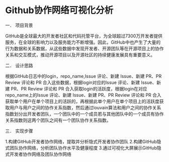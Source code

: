 # Github协作网络可视化分析
一．	项目背景

GitHub是全球最大的开发者社区和代码托管平台，为全球超过7300万开发者提供服务，在全球的影响力以及服务能力不断增强。因此，GitHub中也产生了大量的行为数据和关系数据，从这些数据中发现开发者、开源团队等在开源项目上的协作关系和交互模式，推动开源项目以及开源社区的持续健康发展具有重要意义。

二．	设计思路

根据GitHub日志中的login，repo_name,Issue 评论、新建 Issue、新建 PR、PR Review 评论和 PR 合入这些数据，根据login对应的Issue 评论、新建 Issue、新建 PR、PR Review 评论和 PR 合入获取login的活跃度，根据login在对应repo_name上的Issue 评论、新建 Issue、新建 PR、PR Review 评论和 PR 合入获取单个用户在单个项目上的活跃的，再根据此单个用户在单个项目上的活跃度获取用户与用户之间的协作关系指数，然后通过louvain算法和用户之间的协作关系指数划分出开发者团队，一个团队中的一个成员若与其他团队中的一个成员有协作关系指数则这两个团队之间有一个团队协作关系指数。

三．	实现步骤

1.构建GitHub开发者协作网络，提取并分析隐式开发者协作团队
2.构建GitHub隐式团队协作网络，分析团队协作水平及健康程度
3.通过可视化大屏展示GitHub隐式开发者协作网络及团队协作网络


